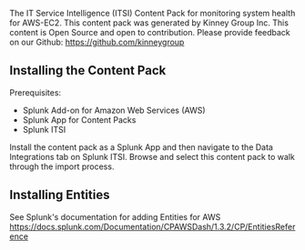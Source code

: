 The IT Service Intelligence (ITSI) Content Pack for monitoring system health for AWS-EC2. This content pack was generated by Kinney Group Inc. This content is Open Source and open to contribution. Please provide feedback on our Github: https://github.com/kinneygroup

## Installing the Content Pack

Prerequisites:
- Splunk Add-on for Amazon Web Services (AWS)
- Splunk App for Content Packs
- Splunk ITSI

Install the content pack as a Splunk App and then navigate to the Data Integrations tab on Splunk ITSI. Browse and select this content pack to walk through the import process.

## Installing Entities
See Splunk's documentation for adding Entities for AWS
https://docs.splunk.com/Documentation/CPAWSDash/1.3.2/CP/EntitiesReference